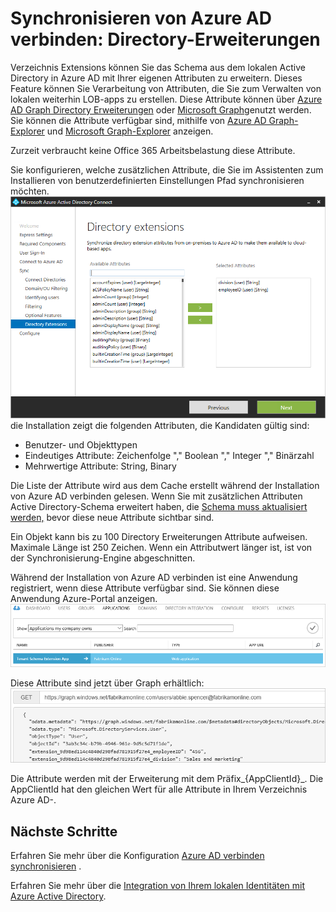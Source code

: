 <properties
   pageTitle="Synchronisieren von Azure AD verbinden: Directory-Erweiterungen | Microsoft Azure"
   description="In diesem Thema werden die Funktion für die Directory-Erweiterungen in Azure AD-Verbindung herstellen."
   services="active-directory"
   documentationCenter=""
   authors="AndKjell"
   manager="femila"
   editor=""/>

<tags
   ms.service="active-directory"
   ms.devlang="na"
   ms.topic="article"
   ms.tgt_pltfrm="na"
   ms.workload="identity"
   ms.date="08/19/2016"
   ms.author="billmath"/>

# <a name="azure-ad-connect-sync-directory-extensions"></a>Synchronisieren von Azure AD verbinden: Directory-Erweiterungen
Verzeichnis Extensions können Sie das Schema aus dem lokalen Active Directory in Azure AD mit Ihrer eigenen Attributen zu erweitern. Dieses Feature können Sie Verarbeitung von Attributen, die Sie zum Verwalten von lokalen weiterhin LOB-apps zu erstellen. Diese Attribute können über [Azure AD Graph Directory Erweiterungen](https://msdn.microsoft.com/Library/Azure/Ad/Graph/howto/azure-ad-graph-api-directory-schema-extensions) oder [Microsoft Graph](https://graph.microsoft.io/)genutzt werden. Sie können die Attribute verfügbar sind, mithilfe von [Azure AD Graph-Explorer](https://graphexplorer.cloudapp.net) und [Microsoft Graph-Explorer](https://graphexplorer2.azurewebsites.net/) anzeigen.

Zurzeit verbraucht keine Office 365 Arbeitsbelastung diese Attribute.

Sie konfigurieren, welche zusätzlichen Attribute, die Sie im Assistenten zum Installieren von benutzerdefinierten Einstellungen Pfad synchronisieren möchten.
![Schema Erweiterung-Assistenten](./media/active-directory-aadconnectsync-feature-directory-extensions/extension2.png) die Installation zeigt die folgenden Attributen, die Kandidaten gültig sind:

- Benutzer- und Objekttypen
- Eindeutiges Attribute: Zeichenfolge "," Boolean "," Integer "," Binärzahl
- Mehrwertige Attribute: String, Binary

Die Liste der Attribute wird aus dem Cache erstellt während der Installation von Azure AD verbinden gelesen. Wenn Sie mit zusätzlichen Attributen Active Directory-Schema erweitert haben, die [Schema muss aktualisiert werden,](active-directory-aadconnectsync-installation-wizard.md#refresh-directory-schema) bevor diese neue Attribute sichtbar sind.

Ein Objekt kann bis zu 100 Directory Erweiterungen Attribute aufweisen. Maximale Länge ist 250 Zeichen. Wenn ein Attributwert länger ist, ist von der Synchronisierung-Engine abgeschnitten.

Während der Installation von Azure AD verbinden ist eine Anwendung registriert, wenn diese Attribute verfügbar sind. Sie können diese Anwendung Azure-Portal anzeigen.  
![Schema Erweiterung App](./media/active-directory-aadconnectsync-feature-directory-extensions/extension3.png)

Diese Attribute sind jetzt über Graph erhältlich:  
![Diagramm](./media/active-directory-aadconnectsync-feature-directory-extensions/extension4.png)

Die Attribute werden mit der Erweiterung mit dem Präfix\_{AppClientId}\_. Die AppClientId hat den gleichen Wert für alle Attribute in Ihrem Verzeichnis Azure AD-.

## <a name="next-steps"></a>Nächste Schritte
Erfahren Sie mehr über die Konfiguration [Azure AD verbinden synchronisieren](active-directory-aadconnectsync-whatis.md) .

Erfahren Sie mehr über die [Integration von Ihrem lokalen Identitäten mit Azure Active Directory](active-directory-aadconnect.md).
